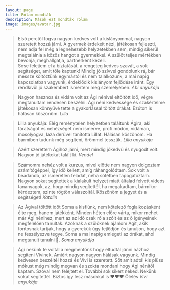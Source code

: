 ```yaml
---
layout: page
title: Rólam mondták
description: Mások ezt mondták rólam
image: images/avatar.jpg
---
```



>Első perctől fogva nagyon kedves volt a kislányommal, nagyon szeretett hozzá járni. A gyermek érdekeit nézi, játékosan fejleszti, nem adja fel még a legnehezebb helyzetekben sem, mindig sikerül megtalálnia a közös hangot a gyermekkel. A szülőt teljes mértékben bevonja, meghallgatja, partnerként kezeli.    
Sose felejtem el a bíztatását, a rengeteg kedves szavát, a sok segítséget, amit tőle kaptunk! Mindig jó szívvel gondolunk rá, bár messze költöztünk egymástól és nem találkozunk, a mai napig kapcsolatban vagyunk, érdeklődik kislányom fejlődése iránt.  Egy rendkívül jó szakembert ismertem meg személyében. <cite>Abi anyukája</cite>

>Nagyon hasznos és vidám volt az Ági nénivel eltöltött idő, végre megtanultam rendesen beszélni. Ági néni kedvessége és szakértelme játékosan könnyűvé tette a gyakorlással töltött órákat. Ezúton is hálásan köszönöm. <cite>Lilla</cite>

>Lilla anyukája: Elég reménytelen helyzetben találtunk Ágira, aki fáratságot és nehézséget nem ismerve, profi módon, vidáman, mosolyogva, laza derűvel tanította Lillát. Hálásan köszönöm. Ha bármiben tudunk még segíteni, örömmel tesszük. <cite>Lilla anyukája</cite>

>Azért szerettem Ágihoz járni, mert mindig jókedvű és nyugodt volt. Nagyon jó játékokat talált ki. <cite>Vendel</cite>
 
>Számomra nehéz volt a kurzus, mivel előtte nem nagyon dolgoztam számítógéppel, így idő kellett, amíg ráhangolódtam. Sok volt a beadandó, az ismeretlen feladat, néha sötétben tapogatóztam. Nagyon sokat segítettek a kialakult helyzet miatt általad felvett videós tananyagok, az, hogy mindig segítettél, ha megakadtam, bármikor kérdeztem, szinte rögtön válaszoltál. Köszönöm a jegyet és a segítséget! <cite>Katalin</cite>

>Az Ágival töltött időt Soma a kisfiúnk, nem kötelező foglalkozásként élte meg, hanem játékként. Minden héten előre várta, mikor mehet már Ági nénihez, mert az az idő csak róla szólt és az ő igényeinek megfelelően tanultak.
Azoknak a szülőknek ajánlom Ágit, akik fontosnak tartják, hogy a gyerekük úgy fejlődjön és tanuljon, hogy azt ne feszélyezve tegye. Soma a mai napig emlegeti az órákat, ahol megtanult tanulni 🙂. <cite>Soma anyukája</cite>

>Ági nekünk te voltál a megmentőnk hogy eltudtál jönni házhoz segíteni Vivinek. Amiért nagyon nagyon hálásak vagyunk. Mindig kedvesen beszéltél hozzá és Vivi is szeretett. Sőt amit adtál kis plüss mókust még mindig megvan és szokta mondani hogy Ági nénitől kaptam. Szóval nem felejtett el. További sok sikert neked. Nekünk sokat segítettél. Biztos így lesz másokkal is ♥️♥️♥️ Ölelés <cite>Vivi anyukája</cite>
